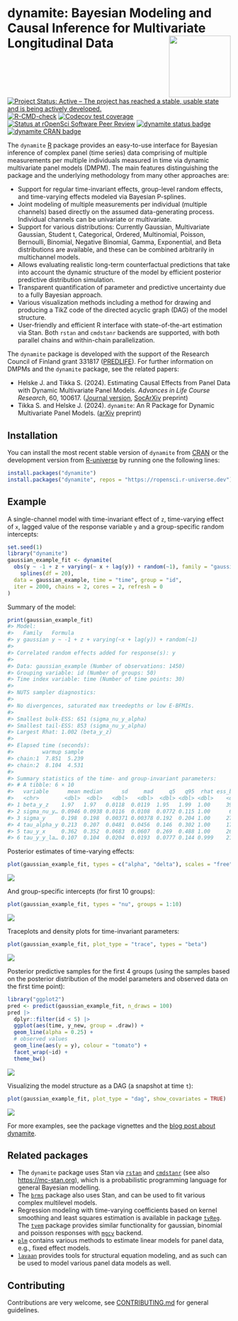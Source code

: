 
<!-- README.md is generated from README.Rmd. Please edit that file -->

# dynamite: Bayesian Modeling and Causal Inference for Multivariate Longitudinal Data <a href="https://docs.ropensci.org/dynamite/"><img src="man/figures/logo.png" align="right" height="139"/></a>

<!-- badges: start -->

[![Project Status: Active – The project has reached a stable, usable
state and is being actively
developed.](https://www.repostatus.org/badges/latest/active.svg)](https://www.repostatus.org/#active)
[![R-CMD-check](https://github.com/ropensci/dynamite/workflows/R-CMD-check/badge.svg)](https://github.com/ropensci/dynamite/actions)
[![Codecov test
coverage](https://codecov.io/gh/ropensci/dynamite/branch/main/graph/badge.svg)](https://app.codecov.io/gh/ropensci/dynamite?branch=main)
[![Status at rOpenSci Software Peer
Review](https://badges.ropensci.org/554_status.svg)](https://github.com/ropensci/software-review/issues/554)
[![dynamite status
badge](https://ropensci.r-universe.dev/badges/dynamite)](https://ropensci.r-universe.dev)
[![dynamite CRAN
badge](https://www.r-pkg.org/badges/version/dynamite)](https://cran.r-project.org/package=dynamite)
<!-- badges: end -->

The `dynamite` [R](https://www.r-project.org/) package provides an
easy-to-use interface for Bayesian inference of complex panel (time
series) data comprising of multiple measurements per multiple
individuals measured in time via dynamic multivariate panel models
(DMPM). The main features distinguishing the package and the underlying
methodology from many other approaches are:

- Support for regular time-invariant effects, group-level random
  effects, and time-varying effects modeled via Bayesian P-splines.
- Joint modeling of multiple measurements per individual (multiple
  channels) based directly on the assumed data-generating process.
  Individual channels can be univariate or multivariate.
- Support for various distributions: Currently Gaussian, Multivariate
  Gaussian, Student t, Categorical, Ordered, Multinomial, Poisson,
  Bernoulli, Binomial, Negative Binomial, Gamma, Exponential, and Beta
  distributions are available, and these can be combined arbitrarily in
  multichannel models.
- Allows evaluating realistic long-term counterfactual predictions that
  take into account the dynamic structure of the model by efficient
  posterior predictive distribution simulation.
- Transparent quantification of parameter and predictive uncertainty due
  to a fully Bayesian approach.
- Various visualization methods including a method for drawing and
  producing a TikZ code of the directed acyclic graph (DAG) of the model
  structure.
- User-friendly and efficient R interface with state-of-the-art
  estimation via Stan. Both `rstan` and `cmdstanr` backends are
  supported, with both parallel chains and within-chain parallelization.

The `dynamite` package is developed with the support of the Research
Council of Finland grant 331817
([PREDLIFE](https://sites.utu.fi/predlife/en/)). For further information
on DMPMs and the `dynamite` package, see the related papers:

- Helske J. and Tikka S. (2024). Estimating Causal Effects from Panel
  Data with Dynamic Multivariate Panel Models. *Advances in Life Course
  Research*, 60, 100617. ([Journal
  version](https://doi.org/10.1016/j.alcr.2024.100617),
  [SocArXiv](https://osf.io/preprints/socarxiv/mdwu5/) preprint)
- Tikka S. and Helske J. (2024). `dynamite`: An R Package for Dynamic
  Multivariate Panel Models. ([arXiv](https://arxiv.org/abs/2302.01607)
  preprint)

## Installation

You can install the most recent stable version of `dynamite` from
[CRAN](https://cran.r-project.org/package=dynamite) or the development
version from [R-universe](https://r-universe.dev/search) by running one
the following lines:

``` r
install.packages("dynamite")
install.packages("dynamite", repos = "https://ropensci.r-universe.dev")
```

## Example

A single-channel model with time-invariant effect of `z`, time-varying
effect of `x`, lagged value of the response variable `y` and a
group-specific random intercepts:

``` r
set.seed(1)
library("dynamite")
gaussian_example_fit <- dynamite(
  obs(y ~ -1 + z + varying(~ x + lag(y)) + random(~1), family = "gaussian") +
    splines(df = 20),
  data = gaussian_example, time = "time", group = "id",
  iter = 2000, chains = 2, cores = 2, refresh = 0
)
```

Summary of the model:

``` r
print(gaussian_example_fit)
#> Model:
#>   Family   Formula                                       
#> y gaussian y ~ -1 + z + varying(~x + lag(y)) + random(~1)
#> 
#> Correlated random effects added for response(s): y
#> 
#> Data: gaussian_example (Number of observations: 1450)
#> Grouping variable: id (Number of groups: 50)
#> Time index variable: time (Number of time points: 30)
#> 
#> NUTS sampler diagnostics:
#> 
#> No divergences, saturated max treedepths or low E-BFMIs.
#> 
#> Smallest bulk-ESS: 651 (sigma_nu_y_alpha)
#> Smallest tail-ESS: 853 (sigma_nu_y_alpha)
#> Largest Rhat: 1.002 (beta_y_z)
#> 
#> Elapsed time (seconds):
#>         warmup sample
#> chain:1  7.851  5.239
#> chain:2  8.104  4.531
#> 
#> Summary statistics of the time- and group-invariant parameters:
#> # A tibble: 6 × 10
#>   variable      mean median      sd     mad     q5   q95  rhat ess_bulk ess_tail
#>   <chr>        <dbl>  <dbl>   <dbl>   <dbl>  <dbl> <dbl> <dbl>    <dbl>    <dbl>
#> 1 beta_y_z    1.97   1.97   0.0118  0.0119  1.95   1.99  1.00     3946.    1727.
#> 2 sigma_nu_y… 0.0946 0.0938 0.0116  0.0108  0.0772 0.115 1.00      651.     853.
#> 3 sigma_y     0.198  0.198  0.00371 0.00378 0.192  0.204 1.00     2734.    1459.
#> 4 tau_alpha_y 0.213  0.207  0.0481  0.0456  0.146  0.302 1.00     1797.    1634.
#> 5 tau_y_x     0.362  0.352  0.0683  0.0607  0.269  0.488 1.00     2600.    1492.
#> 6 tau_y_y_la… 0.107  0.104  0.0204  0.0193  0.0777 0.144 0.999    2118.    1899.
```

Posterior estimates of time-varying effects:

``` r
plot(gaussian_example_fit, types = c("alpha", "delta"), scales = "free")
```

<img src="man/figures/README-unnamed-chunk-7-1.png" style="display: block; margin: auto;" />

And group-specific intercepts (for first 10 groups):

``` r
plot(gaussian_example_fit, types = "nu", groups = 1:10)
```

<img src="man/figures/README-unnamed-chunk-8-1.png" style="display: block; margin: auto;" />

Traceplots and density plots for time-invariant parameters:

``` r
plot(gaussian_example_fit, plot_type = "trace", types = "beta")
```

<img src="man/figures/README-unnamed-chunk-9-1.png" style="display: block; margin: auto;" />

Posterior predictive samples for the first 4 groups (using the samples
based on the posterior distribution of the model parameters and observed
data on the first time point):

``` r
library("ggplot2")
pred <- predict(gaussian_example_fit, n_draws = 100)
pred |>
  dplyr::filter(id < 5) |>
  ggplot(aes(time, y_new, group = .draw)) +
  geom_line(alpha = 0.25) +
  # observed values
  geom_line(aes(y = y), colour = "tomato") +
  facet_wrap(~id) +
  theme_bw()
```

<img src="man/figures/README-unnamed-chunk-10-1.png" style="display: block; margin: auto;" />

Visualizing the model structure as a DAG (a snapshot at time `t`):

``` r
plot(gaussian_example_fit, plot_type = "dag", show_covariates = TRUE)
```

<img src="man/figures/README-unnamed-chunk-11-1.png" style="display: block; margin: auto;" />

For more examples, see the package vignettes and the [blog post about
dynamite](https://ropensci.org/blog/2023/01/31/dynamite-r-package/).

## Related packages

- The `dynamite` package uses Stan via
  [`rstan`](https://CRAN.R-project.org/package=rstan) and
  [`cmdstanr`](https://mc-stan.org/cmdstanr/) (see also
  <https://mc-stan.org>), which is a probabilistic programming language
  for general Bayesian modelling.
- The [`brms`](https://CRAN.R-project.org/package=brms) package also
  uses Stan, and can be used to fit various complex multilevel models.
- Regression modeling with time-varying coefficients based on kernel
  smoothing and least squares estimation is available in package
  [`tvReg`](https://CRAN.R-project.org/package=tvReg). The
  [`tvem`](https://CRAN.R-project.org/package=tvem) package provides
  similar functionality for gaussian, binomial and poisson responses
  with [`mgcv`](https://CRAN.R-project.org/package=mgcv) backend.
- [`plm`](https://CRAN.R-project.org/package=plm) contains various
  methods to estimate linear models for panel data, e.g., fixed effect
  models.
- [`lavaan`](https://CRAN.R-project.org/package=lavaan) provides tools
  for structural equation modeling, and as such can be used to model
  various panel data models as well.

## Contributing

Contributions are very welcome, see
[CONTRIBUTING.md](https://github.com/ropensci/dynamite/blob/main/.github/CONTRIBUTING.md)
for general guidelines.
